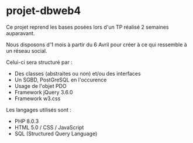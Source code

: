 # projet-dbweb4
Ce projet reprend les bases posées lors d'un TP réalisé 2 semaines auparavant.

Nous disposons d'1 mois à partir du 6 Avril pour créer à ce qui ressemble à un réseau social.

Celui-ci sera structuré par :
- Des classes (abstraites ou non) et/ou des interfaces
- Un SGBD, PostGreSQL en l'occurence
- Usage de l'objet PDO
- Framework jQuery 3.6.0
- Framework w3.css

Les langages utilisés sont :
- PHP 8.0.3 
- HTML 5.0 / CSS / JavaScript
- SQL (Structured Query Language)

